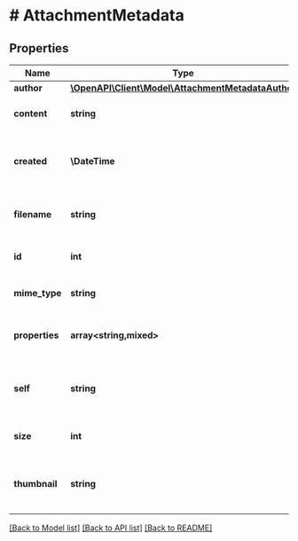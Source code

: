 # # AttachmentMetadata

## Properties

Name | Type | Description | Notes
------------ | ------------- | ------------- | -------------
**author** | [**\OpenAPI\Client\Model\AttachmentMetadataAuthor**](AttachmentMetadataAuthor.md) |  | [optional]
**content** | **string** | The URL of the attachment. | [optional] [readonly]
**created** | **\DateTime** | The datetime the attachment was created. | [optional] [readonly]
**filename** | **string** | The name of the attachment file. | [optional] [readonly]
**id** | **int** | The ID of the attachment. | [optional] [readonly]
**mime_type** | **string** | The MIME type of the attachment. | [optional] [readonly]
**properties** | **array<string,mixed>** | Additional properties of the attachment. | [optional] [readonly]
**self** | **string** | The URL of the attachment metadata details. | [optional] [readonly]
**size** | **int** | The size of the attachment. | [optional] [readonly]
**thumbnail** | **string** | The URL of a thumbnail representing the attachment. | [optional] [readonly]

[[Back to Model list]](../../README.md#models) [[Back to API list]](../../README.md#endpoints) [[Back to README]](../../README.md)
